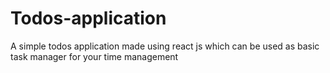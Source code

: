 # Todos-application
 A simple todos application made using react js which can be used as basic task manager for your time management
